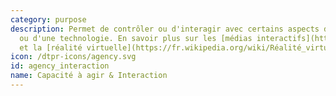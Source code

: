 ```yaml
---
category: purpose
description: Permet de contrôler ou d'interagir avec certains aspects d'un espace
  ou d'une technologie. En savoir plus sur les [médias interactifs](https://fr.wikipedia.org/wiki/Média_interactif)
  et la [réalité virtuelle](https://fr.wikipedia.org/wiki/Réalité_virtuelle).
icon: /dtpr-icons/agency.svg
id: agency_interaction
name: Capacité à agir & Interaction
---
```


